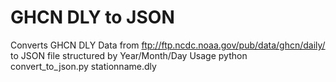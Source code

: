 # GHCN DLY to JSON

Converts GHCN DLY Data from ftp://ftp.ncdc.noaa.gov/pub/data/ghcn/daily/ to JSON file structured by Year/Month/Day
Usage python convert_to_json.py stationname.dly